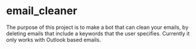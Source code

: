 # email_cleaner
The purpose of this project is to make a bot that can clean your emails, by deleting emails that include a keywords that the user specifies. Currently it only works with Outlook based emails.